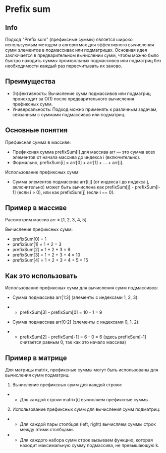 # Prefix sum


## Info
Подход "Prefix sum" (префиксные суммы) является широко используемым методом в алгоритмах для эффективного вычисления сумм элементов в подмассивах или подматрицах. 
Основная идея заключается в предварительном вычислении сумм, чтобы можно было быстро находить суммы произвольных подмассивов 
или подматриц без необходимости каждый раз пересчитывать их заново.


## Преимущества
- Эффективность: Вычисление сумм подмассивов или подматриц происходит за O(1) после предварительного вычисления префиксных сумм.
- Универсальность: Подход можно применять к различным задачам, связанным с суммами подмассивов или подматриц.




## Основные понятия
Префиксная сумма в массиве:
- Префиксная сумма prefixSum[i] для массива arr — это сумма всех элементов от начала массива до индекса i (включительно).
- Формально, prefixSum[i] = arr[0] + arr[1] + ... + arr[i].

Использование префиксных сумм:
- Сумма элементов подмассива arr[i:j] (от индекса i до индекса j, включительно) может быть вычислена как prefixSum[j] - prefixSum[i-1] (если i > 0), или как prefixSum[j] (если i == 0).


## Пример в массиве
Рассмотрим массив arr = [1, 2, 3, 4, 5].

Вычисление префиксных сумм:
- prefixSum[0] = 1
- prefixSum[1] = 1 + 2 = 3
- prefixSum[2] = 1 + 2 + 3 = 6
- prefixSum[3] = 1 + 2 + 3 + 4 = 10
- prefixSum[4] = 1 + 2 + 3 + 4 + 5 = 15


## Как это использовать
Использование префиксных сумм для вычисления сумм подмассивов:
- Сумма подмассива arr[1:3] (элементы с индексами 1, 2, 3):
- - prefixSum[3] - prefixSum[0] = 10 - 1 = 9

- Сумма подмассива arr[0:2] (элементы с индексами 0, 1, 2):
- - prefixSum[2] - prefixSum[-1] = 6 - 0 = 6 (здесь prefixSum[-1] считается равным 0, так как это начало массива)


## Пример в матрице
Для матрицы matrix, префиксные суммы могут быть использованы для вычисления сумм подматриц.

1. Вычисление префиксных сумм для каждой строки:
- - Для каждой строки matrix[i] вычисляем префиксные суммы.
2. Использование префиксных сумм для вычисления сумм подматриц:
- - Для каждой пары столбцов (left, right) вычисляем суммы строк между этими столбцами.
- - Для каждого набора сумм строк вызываем функцию, которая находит максимальную сумму подмассива, не превышающую k.